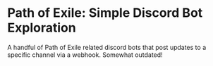 # Path of Exile: Simple Discord Bot Exploration
A handful of Path of Exile related discord bots that post updates to a specific channel via a webhook. Somewhat outdated!
